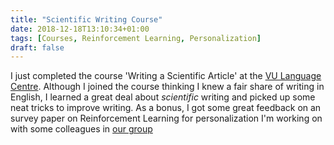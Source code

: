```yaml
---
title: "Scientific Writing Course"
date: 2018-12-18T13:10:34+01:00
tags: [Courses, Reinforcement Learning, Personalization]
draft: false
---
```


I just completed the course 'Writing a Scientific Article' at the [VU Language
Centre](https://www.taalcentrum-vu.nl/en/training/academic-english/writing-a-scientific-article).
Although I joined the course thinking I knew a fair share of writing in English, I learned a great
deal about *scientific* writing and picked up some neat tricks to improve writing.
As a bonus, I got some great feedback on an survey paper on Reinforcement Learning for
personalization I'm working on with some colleagues in [our group](https://www.cs.vu.nl/ci/)

